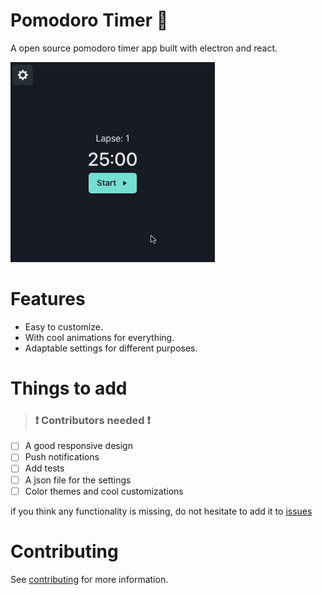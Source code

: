 # Pomodoro Timer 🍅

A open source pomodoro timer app built with electron and react.

<img style="justify-content='center'; display='block'" height="320px" src="https://github.com/pauchiner/pomodoro-timer/blob/main/.github/images/preview.gif"></img>

# Features

- Easy to customize.
- With cool animations for everything.
- Adaptable settings for different purposes.

# Things to add

> ### ❗️ Contributors needed ❗️

- [ ] A good responsive design
- [ ] Push notifications
- [ ] Add tests
- [ ] A json file for the settings
- [ ] Color themes and cool customizations

if you think any functionality is missing, do not hesitate to add it to [issues](https://github.com/pauchiner/pomodoro-timer/issues)

# Contributing

See [contributing](https://github.com/pauchiner/pomodoro-timer/blob/main/.github/CONTRIBUTING.md) for more information.
